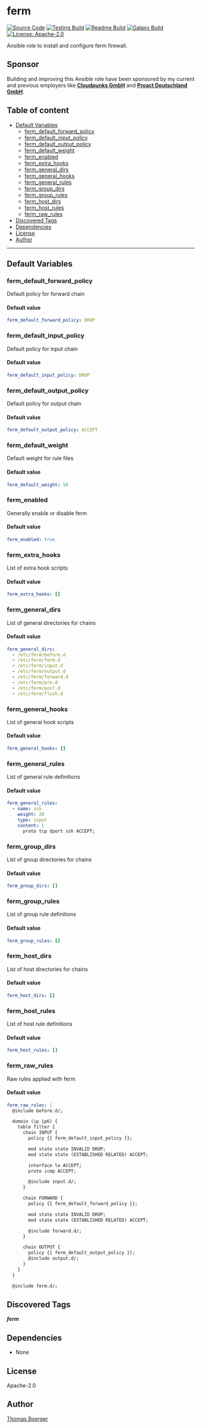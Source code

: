 # ferm

[![Source Code](https://img.shields.io/badge/github-source%20code-blue?logo=github&logoColor=white)](https://github.com/rolehippie/ferm) [![Testing Build](https://github.com/rolehippie/ferm/workflows/testing/badge.svg)](https://github.com/rolehippie/ferm/actions?query=workflow%3Atesting) [![Readme Build](https://github.com/rolehippie/ferm/workflows/readme/badge.svg)](https://github.com/rolehippie/ferm/actions?query=workflow%3Areadme) [![Galaxy Build](https://github.com/rolehippie/ferm/workflows/galaxy/badge.svg)](https://github.com/rolehippie/ferm/actions?query=workflow%3Agalaxy) [![License: Apache-2.0](https://img.shields.io/github/license/rolehippie/ferm)](https://github.com/rolehippie/ferm/blob/master/LICENSE)

Ansible role to install and configure ferm firewall.

## Sponsor

Building and improving this Ansible role have been sponsored by my current and previous employers like **[Cloudpunks GmbH](https://cloudpunks.de)** and **[Proact Deutschland GmbH](https://www.proact.eu)**.

## Table of content

- [Default Variables](#default-variables)
  - [ferm_default_forward_policy](#ferm_default_forward_policy)
  - [ferm_default_input_policy](#ferm_default_input_policy)
  - [ferm_default_output_policy](#ferm_default_output_policy)
  - [ferm_default_weight](#ferm_default_weight)
  - [ferm_enabled](#ferm_enabled)
  - [ferm_extra_hooks](#ferm_extra_hooks)
  - [ferm_general_dirs](#ferm_general_dirs)
  - [ferm_general_hooks](#ferm_general_hooks)
  - [ferm_general_rules](#ferm_general_rules)
  - [ferm_group_dirs](#ferm_group_dirs)
  - [ferm_group_rules](#ferm_group_rules)
  - [ferm_host_dirs](#ferm_host_dirs)
  - [ferm_host_rules](#ferm_host_rules)
  - [ferm_raw_rules](#ferm_raw_rules)
- [Discovered Tags](#discovered-tags)
- [Dependencies](#dependencies)
- [License](#license)
- [Author](#author)

---

## Default Variables

### ferm_default_forward_policy

Default policy for forward chain

#### Default value

```YAML
ferm_default_forward_policy: DROP
```

### ferm_default_input_policy

Default policy for input chain

#### Default value

```YAML
ferm_default_input_policy: DROP
```

### ferm_default_output_policy

Default policy for output chain

#### Default value

```YAML
ferm_default_output_policy: ACCEPT
```

### ferm_default_weight

Default weight for rule files

#### Default value

```YAML
ferm_default_weight: 50
```

### ferm_enabled

Generally enable or disable ferm

#### Default value

```YAML
ferm_enabled: true
```

### ferm_extra_hooks

List of extra hook scripts

#### Default value

```YAML
ferm_extra_hooks: []
```

### ferm_general_dirs

List of general directories for chains

#### Default value

```YAML
ferm_general_dirs:
  - /etc/ferm/before.d
  - /etc/ferm/ferm.d
  - /etc/ferm/input.d
  - /etc/ferm/output.d
  - /etc/ferm/forward.d
  - /etc/ferm/pre.d
  - /etc/ferm/post.d
  - /etc/ferm/flush.d
```

### ferm_general_hooks

List of general hook scripts

#### Default value

```YAML
ferm_general_hooks: []
```

### ferm_general_rules

List of general rule definitions

#### Default value

```YAML
ferm_general_rules:
  - name: ssh
    weight: 20
    type: input
    content: |
      proto tcp dport ssh ACCEPT;
```

### ferm_group_dirs

List of group directories for chains

#### Default value

```YAML
ferm_group_dirs: []
```

### ferm_group_rules

List of group rule definitions

#### Default value

```YAML
ferm_group_rules: []
```

### ferm_host_dirs

List of host directories for chains

#### Default value

```YAML
ferm_host_dirs: []
```

### ferm_host_rules

List of host rule definitions

#### Default value

```YAML
ferm_host_rules: []
```

### ferm_raw_rules

Raw rules applied with ferm

#### Default value

```YAML
ferm_raw_rules: |
  @include before.d/;

  domain (ip ip6) {
    table filter {
      chain INPUT {
        policy {{ ferm_default_input_policy }};

        mod state state INVALID DROP;
        mod state state (ESTABLISHED RELATED) ACCEPT;

        interface lo ACCEPT;
        proto icmp ACCEPT;

        @include input.d/;
      }

      chain FORWARD {
        policy {{ ferm_default_forward_policy }};

        mod state state INVALID DROP;
        mod state state (ESTABLISHED RELATED) ACCEPT;

        @include forward.d/;
      }

      chain OUTPUT {
        policy {{ ferm_default_output_policy }};
        @include output.d/;
      }
    }
  }

  @include ferm.d/;
```

## Discovered Tags

**_ferm_**


## Dependencies

- None

## License

Apache-2.0

## Author

[Thomas Boerger](https://github.com/tboerger)
